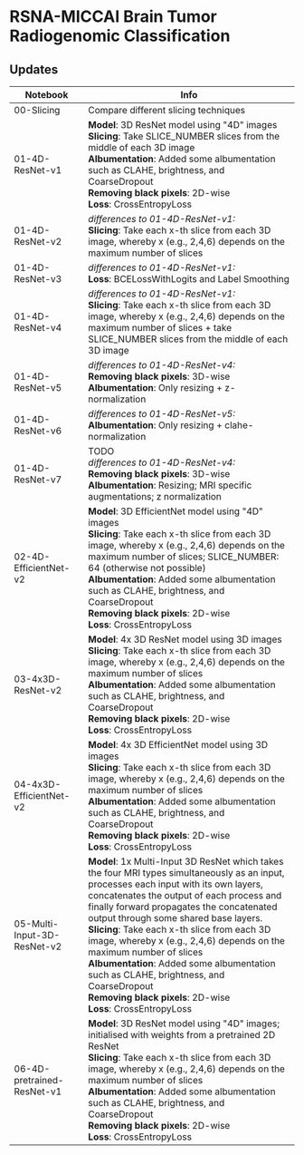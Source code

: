 # RSNA-MICCAI Brain Tumor Radiogenomic Classification

## Updates

| Notebook                    | Info                                                                                                                                                                                                                                                                                                                                                                                                                                                                                                                                                                        |
|-----------------------------|-----------------------------------------------------------------------------------------------------------------------------------------------------------------------------------------------------------------------------------------------------------------------------------------------------------------------------------------------------------------------------------------------------------------------------------------------------------------------------------------------------------------------------------------------------------------------------|
| 00-Slicing                  | Compare different slicing techniques                                                                                                                                                                                                                                                                                                                                                                                                                                                                                                                                        |
| 01-4D-ResNet-v1             | **Model**: 3D ResNet model using "4D" images </br> **Slicing**: Take SLICE_NUMBER slices from the middle of each 3D image </br> **Albumentation**: Added some albumentation such as CLAHE, brightness, and CoarseDropout </br> **Removing black pixels**: 2D-wise </br> **Loss**: CrossEntropyLoss                                                                                                                                                                                                                                                                          |
| 01-4D-ResNet-v2             | *differences to 01-4D-ResNet-v1:* </br> **Slicing**: Take each x-th slice from each 3D image, whereby x (e.g., 2,4,6) depends on the maximum number of slices                                                                                                                                                                                                                                                                                                                                                                                                               |
| 01-4D-ResNet-v3             | *differences to 01-4D-ResNet-v1:* </br> **Loss**: BCELossWithLogits and Label Smoothing                                                                                                                                                                                                                                                                                                                                                                                                                                                                                     |
| 01-4D-ResNet-v4             | *differences to 01-4D-ResNet-v1:* </br> **Slicing**: Take each x-th slice from each 3D image, whereby x (e.g., 2,4,6) depends on the maximum number of slices + take SLICE_NUMBER slices from the middle of each 3D image                                                                                                                                                                                                                                                                                                                                                   |
| 01-4D-ResNet-v5             | *differences to 01-4D-ResNet-v4:* </br> **Removing black pixels**: 3D-wise </br> **Albumentation**: Only resizing + z-normalization                                                                                                                                                                                                                                                                                                                                                                                                                                         |
| 01-4D-ResNet-v6             | *differences to 01-4D-ResNet-v5:* </br> **Albumentation**: Only resizing + clahe-normalization                                                                                                                                                                                                                                                                                                                                                                                                                                                                              |
| 01-4D-ResNet-v7             | TODO</br> *differences to 01-4D-ResNet-v4:*</br> **Removing black pixels**: 3D-wise </br> **Albumentation**: Resizing; MRI specific augmentations; z normalization                                                                                                                                                                                                                                                                                                                                                                                                          |
| 02-4D-EfficientNet-v2       | **Model**: 3D EfficientNet model using "4D" images </br> **Slicing**: Take each x-th slice from each 3D image, whereby x (e.g., 2,4,6) depends on the maximum number of slices; SLICE_NUMBER: 64 (otherwise not possible) </br> **Albumentation**: Added some albumentation such as CLAHE, brightness, and CoarseDropout </br> **Removing black pixels**: 2D-wise </br> **Loss**: CrossEntropyLoss                                                                                                                                                                          |
| 03-4x3D-ResNet-v2           | **Model**: 4x 3D ResNet model using 3D images </br> **Slicing**: Take each x-th slice from each 3D image, whereby x (e.g., 2,4,6) depends on the maximum number of slices</br> **Albumentation**: Added some albumentation such as CLAHE, brightness, and CoarseDropout </br> **Removing black pixels**: 2D-wise </br> **Loss**: CrossEntropyLoss                                                                                                                                                                                                                           |
| 04-4x3D-EfficientNet-v2     | **Model**: 4x 3D EfficientNet model using 3D images </br> **Slicing**: Take each x-th slice from each 3D image, whereby x (e.g., 2,4,6) depends on the maximum number of slices</br> **Albumentation**: Added some albumentation such as CLAHE, brightness, and CoarseDropout </br> **Removing black pixels**: 2D-wise </br> **Loss**: CrossEntropyLoss                                                                                                                                                                                                                     |
| 05-Multi-Input-3D-ResNet-v2 | **Model**: 1x Multi-Input 3D ResNet which takes the four MRI types simultaneously as an input, processes each input with its own layers, concatenates the output of each process and finally forward propagates the concatenated output through some shared base layers.</br> **Slicing**: Take each x-th slice from each 3D image, whereby x (e.g., 2,4,6) depends on the maximum number of slices</br> **Albumentation**: Added some albumentation such as CLAHE, brightness, and CoarseDropout </br> **Removing black pixels**: 2D-wise </br> **Loss**: CrossEntropyLoss |
| 06-4D-pretrained-ResNet-v1  | **Model**: 3D ResNet model using "4D" images; initialised with weights from a pretrained 2D ResNet</br> **Slicing**: Take each x-th slice from each 3D image, whereby x (e.g., 2,4,6) depends on the maximum number of slices</br> **Albumentation**: Added some albumentation such as CLAHE, brightness, and CoarseDropout </br> **Removing black pixels**: 2D-wise </br> **Loss**: CrossEntropyLoss                                                                                                                                                                       |